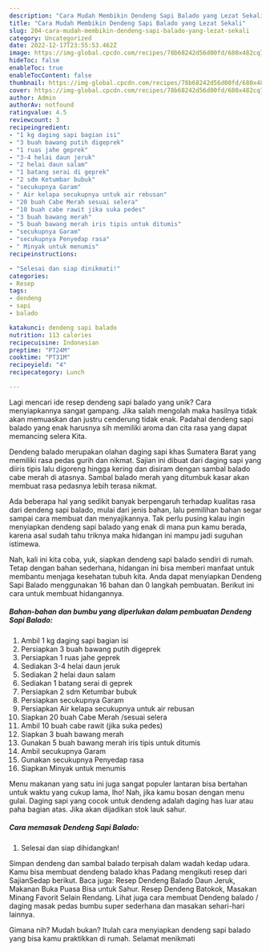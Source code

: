 ```yaml
---
description: "Cara Mudah Membikin Dendeng Sapi Balado yang Lezat Sekali"
title: "Cara Mudah Membikin Dendeng Sapi Balado yang Lezat Sekali"
slug: 204-cara-mudah-membikin-dendeng-sapi-balado-yang-lezat-sekali
category: Uncategorized
date: 2022-12-17T23:55:53.462Z
image: https://img-global.cpcdn.com/recipes/78b68242d56d00fd/680x482cq70/dendeng-sapi-balado-foto-resep-utama.jpg
hideToc: false
enableToc: true
enableTocContent: false
thumbnail: https://img-global.cpcdn.com/recipes/78b68242d56d00fd/680x482cq70/dendeng-sapi-balado-foto-resep-utama.jpg
cover: https://img-global.cpcdn.com/recipes/78b68242d56d00fd/680x482cq70/dendeng-sapi-balado-foto-resep-utama.jpg
author: Admin
authorAv: notfound
ratingvalue: 4.5
reviewcount: 3
recipeingredient:
- "1 kg daging sapi bagian isi"
- "3 buah bawang putih digeprek"
- "1 ruas jahe geprek"
- "3-4 helai daun jeruk"
- "2 helai daun salam"
- "1 batang serai di geprek"
- "2 sdm Ketumbar bubuk"
- "secukupnya Garam"
- " Air kelapa secukupnya untuk air rebusan"
- "20 buah Cabe Merah sesuai selera"
- "10 buah cabe rawit jika suka pedes"
- "3 buah bawang merah"
- "5 buah bawang merah iris tipis untuk ditumis"
- "secukupnya Garam"
- "secukupnya Penyedap rasa"
- " Minyak untuk menumis"
recipeinstructions:

- "Selesai dan siap dinikmati!"
categories:
- Resep
tags:
- dendeng
- sapi
- balado

katakunci: dendeng sapi balado 
nutrition: 113 calories
recipecuisine: Indonesian
preptime: "PT24M"
cooktime: "PT31M"
recipeyield: "4"
recipecategory: Lunch

---
```





Lagi mencari ide resep dendeng sapi balado yang unik? Cara menyiapkannya sangat gampang. Jika salah mengolah maka hasilnya tidak akan memuaskan dan justru cenderung tidak enak. Padahal dendeng sapi balado yang enak harusnya sih memiliki aroma dan cita rasa yang dapat memancing selera Kita.





Dendeng balado merupakan olahan daging sapi khas Sumatera Barat yang memiliki rasa pedas gurih dan nikmat. Sajian ini dibuat dari daging sapi yang diiris tipis lalu digoreng hingga kering dan disiram dengan sambal balado cabe merah di atasnya. Sambal balado merah yang ditumbuk kasar akan membuat rasa pedasnya lebih terasa nikmat.

Ada beberapa hal yang sedikit banyak berpengaruh terhadap kualitas rasa dari dendeng sapi balado, mulai dari jenis bahan, lalu pemilihan bahan segar sampai cara membuat dan menyajikannya. Tak perlu pusing kalau ingin menyiapkan dendeng sapi balado yang enak di mana pun kamu berada, karena asal sudah tahu triknya maka hidangan ini mampu jadi suguhan istimewa.






Nah, kali ini kita coba, yuk, siapkan dendeng sapi balado sendiri di rumah. Tetap dengan bahan sederhana, hidangan ini bisa memberi manfaat untuk membantu menjaga kesehatan tubuh kita. Anda dapat menyiapkan Dendeng Sapi Balado menggunakan 16 bahan dan 0 langkah pembuatan. Berikut ini cara untuk membuat hidangannya.

<!--inarticleads1-->

##### Bahan-bahan dan bumbu yang diperlukan dalam pembuatan Dendeng Sapi Balado:

1. Ambil 1 kg daging sapi bagian isi
1. Persiapkan 3 buah bawang putih digeprek
1. Persiapkan 1 ruas jahe geprek
1. Sediakan 3-4 helai daun jeruk
1. Sediakan 2 helai daun salam
1. Sediakan 1 batang serai di geprek
1. Persiapkan 2 sdm Ketumbar bubuk
1. Persiapkan secukupnya Garam
1. Persiapkan  Air kelapa secukupnya untuk air rebusan
1. Siapkan 20 buah Cabe Merah /sesuai selera
1. Ambil 10 buah cabe rawit (jika suka pedes)
1. Siapkan 3 buah bawang merah
1. Gunakan 5 buah bawang merah iris tipis untuk ditumis
1. Ambil secukupnya Garam
1. Gunakan secukupnya Penyedap rasa
1. Siapkan  Minyak untuk menumis


Menu makanan yang satu ini juga sangat populer lantaran bisa bertahan untuk waktu yang cukup lama, lho! Nah, jika kamu bosan dengan menu gulai. Daging sapi yang cocok untuk dendeng adalah daging has luar atau paha bagian atas. Jika akan dijadikan stok lauk sahur. 

<!--inarticleads2-->

##### Cara memasak Dendeng Sapi Balado:


1. Selesai dan siap dihidangkan!

Simpan dendeng dan sambal balado terpisah dalam wadah kedap udara. Kamu bisa membuat dendeng balado khas Padang mengikuti resep dari SajianSedap berikut. Baca juga: Resep Dendeng Balado Daun Jeruk, Makanan Buka Puasa Bisa untuk Sahur. Resep Dendeng Batokok, Masakan Minang Favorit Selain Rendang. Lihat juga cara membuat Dendeng balado / daging masak pedas bumbu super sederhana dan masakan sehari-hari lainnya. 

Gimana nih? Mudah bukan? Itulah cara menyiapkan dendeng sapi balado yang bisa kamu praktikkan di rumah. Selamat menikmati
